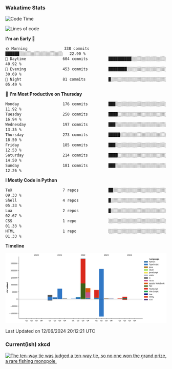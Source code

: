 ### Wakatime Stats
<!--START_SECTION:waka-->
![Code Time](http://img.shields.io/badge/Code%20Time-2%2C621%20hrs%2027%20mins-blue)

![Lines of code](https://img.shields.io/badge/From%20Hello%20World%20I%27ve%20Written-784.7%20thousand%20lines%20of%20code-blue)

**I'm an Early 🐤** 

```text
🌞 Morning                338 commits         ██████░░░░░░░░░░░░░░░░░░░   22.90 % 
🌆 Daytime                604 commits         ██████████░░░░░░░░░░░░░░░   40.92 % 
🌃 Evening                453 commits         ████████░░░░░░░░░░░░░░░░░   30.69 % 
🌙 Night                  81 commits          █░░░░░░░░░░░░░░░░░░░░░░░░   05.49 % 
```
📅 **I'm Most Productive on Thursday** 

```text
Monday                   176 commits         ███░░░░░░░░░░░░░░░░░░░░░░   11.92 % 
Tuesday                  250 commits         ████░░░░░░░░░░░░░░░░░░░░░   16.94 % 
Wednesday                197 commits         ███░░░░░░░░░░░░░░░░░░░░░░   13.35 % 
Thursday                 273 commits         █████░░░░░░░░░░░░░░░░░░░░   18.50 % 
Friday                   185 commits         ███░░░░░░░░░░░░░░░░░░░░░░   12.53 % 
Saturday                 214 commits         ████░░░░░░░░░░░░░░░░░░░░░   14.50 % 
Sunday                   181 commits         ███░░░░░░░░░░░░░░░░░░░░░░   12.26 % 
```


**I Mostly Code in Python** 

```text
TeX                      7 repos             ██░░░░░░░░░░░░░░░░░░░░░░░   09.33 % 
Shell                    4 repos             █░░░░░░░░░░░░░░░░░░░░░░░░   05.33 % 
Lua                      2 repos             █░░░░░░░░░░░░░░░░░░░░░░░░   02.67 % 
CSS                      1 repo              ░░░░░░░░░░░░░░░░░░░░░░░░░   01.33 % 
HTML                     1 repo              ░░░░░░░░░░░░░░░░░░░░░░░░░   01.33 % 
```



**Timeline**

![Lines of Code chart](https://raw.githubusercontent.com/joshuajeschek/joshuajeschek/main/assets/bar_graph.png)


 Last Updated on 12/06/2024 20:12:21 UTC
<!--END_SECTION:waka-->

### Current(ish) xkcd
<a id="xkcd-a" title="The ten-way tie was judged a ten-way tie, so no one won the grand prize, a rare fishing monopole." href="https://www.xkcd.com" target="_blank">
        <img align="center" id="xkcd-img" src="https://imgs.xkcd.com/comics/magnet_fishing.png" alt="The ten-way tie was judged a ten-way tie, so no one won the grand prize, a rare fishing monopole." height=300 />
</a>
